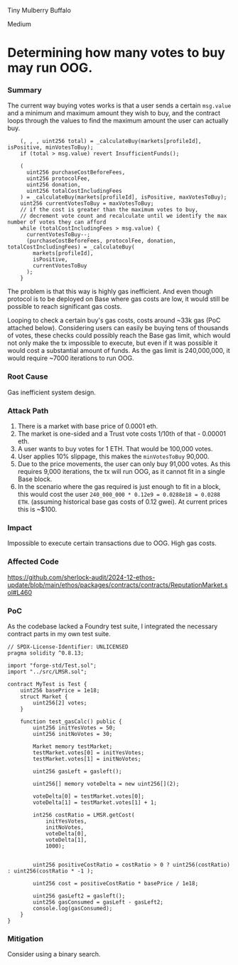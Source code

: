 Tiny Mulberry Buffalo

Medium

# Determining how many votes to buy may run OOG.

### Summary
The current way buying votes works is that a user sends a certain `msg.value` and a minimum and maximum amount they wish to buy, and the contract loops through the values to find the maximum amount the user can actually buy.

```solidity
    (, , , uint256 total) = _calculateBuy(markets[profileId], isPositive, minVotesToBuy);
    if (total > msg.value) revert InsufficientFunds();

    (
      uint256 purchaseCostBeforeFees,
      uint256 protocolFee,
      uint256 donation,
      uint256 totalCostIncludingFees
    ) = _calculateBuy(markets[profileId], isPositive, maxVotesToBuy);
    uint256 currentVotesToBuy = maxVotesToBuy;
    // if the cost is greater than the maximum votes to buy,
    // decrement vote count and recalculate until we identify the max number of votes they can afford
    while (totalCostIncludingFees > msg.value) {
      currentVotesToBuy--;
      (purchaseCostBeforeFees, protocolFee, donation, totalCostIncludingFees) = _calculateBuy(
        markets[profileId],
        isPositive,
        currentVotesToBuy
      );
    }
```

The problem is that this way is highly gas inefficient. And even though protocol is to be deployed on Base where gas costs are low, it would still be possible to reach significant gas costs.

Looping to check a certain buy's gas costs, costs around ~33k gas (PoC attached below). Considering users can easily be buying tens of thousands of votes, these checks could possibly reach the Base gas limit, which would not only make the tx impossible to execute, but even if it was possible it would cost a substantial amount of funds. As the gas limit is 240,000,000, it would require ~7000 iterations to run OOG.

### Root Cause
Gas inefficient system design.

### Attack Path
1. There is a market with base price of 0.0001 eth.
2. The market is one-sided and a Trust vote costs 1/10th of that - 0.00001 eth.
3. A user wants to buy votes for 1 ETH. That would be 100,000 votes.
4. User applies 10% slippage, this makes the `minVotesToBuy` 90,000.
5. Due to the price movements, the user can only buy 91,000 votes. As this requires 9,000 iterations, the tx will run OOG, as it cannot fit in a single Base block.
6. In the scenario where the gas required is just enough to fit in a block, this would cost the user `240_000_000 * 0.12e9 = 0.0288e18 = 0.0288 ETH`. (assuming historical base gas costs of 0.12 gwei). At current prices this is ~$100.


### Impact
Impossible to execute certain transactions due to OOG. High gas costs.

### Affected Code 
https://github.com/sherlock-audit/2024-12-ethos-update/blob/main/ethos/packages/contracts/contracts/ReputationMarket.sol#L460

### PoC
As the codebase lacked a Foundry test suite, I integrated the necessary contract parts in my own test suite.
```solidity
// SPDX-License-Identifier: UNLICENSED
pragma solidity ^0.8.13;

import "forge-std/Test.sol";
import "../src/LMSR.sol";

contract MyTest is Test {
    uint256 basePrice = 1e18;
    struct Market { 
        uint256[2] votes;
    }

    function test_gasCalc() public { 
        uint256 initYesVotes = 50;
        uint256 initNoVotes = 30;

        Market memory testMarket;
        testMarket.votes[0] = initYesVotes;
        testMarket.votes[1] = initNoVotes;

        uint256 gasLeft = gasleft();    

        uint256[] memory voteDelta = new uint256[](2);

        voteDelta[0] = testMarket.votes[0];
        voteDelta[1] = testMarket.votes[1] + 1;

        int256 costRatio = LMSR.getCost(
            initYesVotes, 
            initNoVotes, 
            voteDelta[0],
            voteDelta[1],
            1000);


        uint256 positiveCostRatio = costRatio > 0 ? uint256(costRatio) : uint256(costRatio * -1 );

        uint256 cost = positiveCostRatio * basePrice / 1e18;

        uint256 gasLeft2 = gasleft();
        uint256 gasConsumed = gasLeft - gasLeft2;
        console.log(gasConsumed);
    }
}
```

### Mitigation
Consider using a binary search.